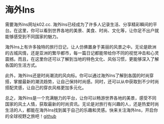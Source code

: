 # 海外Ins

需要海外Ins网址k02.cc. 海外Ins已经成为了许多人记录生活、分享精彩瞬间的平台。在这里，你可以看到世界各地的美景、美食、时尚、文化等，让你足不出户就能够感受到不同国家的魅力。

海外Ins上有许多独特的旅行日记，让人仿佛置身于美丽的风景之中。无论是欧洲的古城风情，还是亚洲的繁华都市，每一篇日记都能带给你不同的视觉冲击和心灵震撼。而且，在这里你还可以了解到当地的特色文化、风俗习惯，更能够深入了解各国的生活方式。

此外，海外Ins还是时尚潮流的风向标。你可以通过海外Ins了解到各国的时尚穿搭，掌握最新的潮流趋势，让自己保持时尚感。同时，还可以从中获取到不少时尚搭配灵感，让自己的穿衣风格更加多元化。

总之，海外Ins是一个充满魅力的平台，让你可以畅游世界各地的美景，感受不同国家的风土人情，获取最新的时尚资讯。无论是对旅行有兴趣的人，还是热爱时尚生活的人，都能在海外Ins找到属于自己的乐趣和灵感。快来关注海外Ins，开启你的全球视野之旅吧！[github](https://github.com)